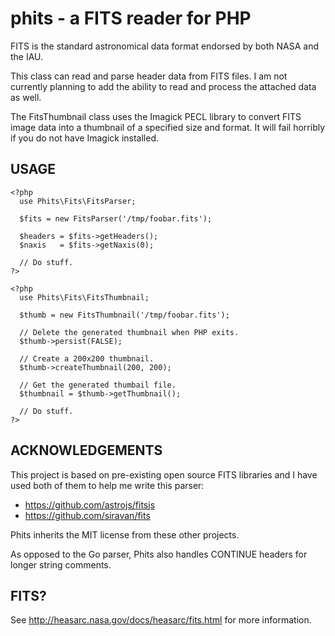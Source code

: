 phits - a FITS reader for PHP
=============================

FITS is the standard astronomical data format endorsed by both NASA and the IAU.

This class can read and parse header data from FITS files. I am not currently
planning to add the ability to read and process the attached data as well.

The FitsThumbnail class uses the Imagick PECL library to convert FITS image
data into a thumbnail of a specified size and format. It will fail horribly
if you do not have Imagick installed.


USAGE
-----
```
<?php
  use Phits\Fits\FitsParser;

  $fits = new FitsParser('/tmp/foobar.fits');

  $headers = $fits->getHeaders();
  $naxis   = $fits->getNaxis(0);

  // Do stuff.
?>

<?php
  use Phits\Fits\FitsThumbnail;

  $thumb = new FitsThumbnail('/tmp/foobar.fits');

  // Delete the generated thumbnail when PHP exits.
  $thumb->persist(FALSE);

  // Create a 200x200 thumbnail.
  $thumb->createThumbnail(200, 200);

  // Get the generated thumbail file.
  $thumbnail = $thumb->getThumbnail();

  // Do stuff.
?>
```

ACKNOWLEDGEMENTS
----------------
This project is based on pre-existing open source FITS libraries and I have
used both of them to help me write this parser:

* https://github.com/astrojs/fitsjs
* https://github.com/siravan/fits

Phits inherits the MIT license from these other projects.

As opposed to the Go parser, Phits also handles CONTINUE headers for longer
string comments.

FITS?
-----
See http://heasarc.nasa.gov/docs/heasarc/fits.html for more information.
